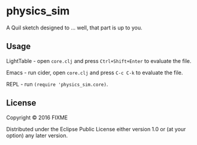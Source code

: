 # physics_sim

A Quil sketch designed to ... well, that part is up to you.

## Usage

LightTable - open `core.clj` and press `Ctrl+Shift+Enter` to evaluate the file.

Emacs - run cider, open `core.clj` and press `C-c C-k` to evaluate the file.

REPL - run `(require 'physics_sim.core)`.

## License

Copyright © 2016 FIXME

Distributed under the Eclipse Public License either version 1.0 or (at
your option) any later version.
